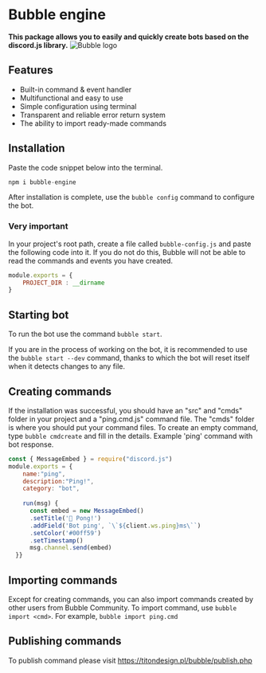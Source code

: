 
# Bubble engine
**This package allows you to easily and quickly create bots based on the discord.js library.**
![Bubble logo](https://camo.githubusercontent.com/50c0d1a1f5e5b09c34c353d2599ae5c99cffabccbd6af4ea30e547e137455d48/68747470733a2f2f692e696d6775722e636f6d2f474756666a726a2e706e67)
## Features
- Built-in command & event handler
- Multifunctional and easy to use
- Simple configuration using terminal
- Transparent and reliable error return system
- The ability to import ready-made commands

## Installation
Paste the code snippet below into the terminal.
```js
npm i bubble-engine
```
After installation is complete, use the `bubble config` command to configure the bot.

### Very important
In your project's root path, create a file called `bubble-config.js` and paste the following code into it. If you do not do this, Bubble will not be able to read the commands and events you have created.
```js
module.exports = {
    PROJECT_DIR : __dirname
}
```

## Starting bot
To run the bot use the command `bubble start`.

If you are in the process of working on the bot, it is recommended to use the `bubble start --dev` command, thanks to which the bot will reset itself when it detects changes to any file.
## Creating commands
If the installation was successful, you should have an "src" and "cmds" folder in your project and a "ping.cmd.js" command file.
The "cmds" folder is where you should put your command files. To create an empty command, type `bubble cmdcreate` and fill in the details.
Example 'ping' command with bot response.
```js
const { MessageEmbed } = require("discord.js")
module.exports = {
    name:"ping",
    description:"Ping!",
    category: "bot",
    
    run(msg) {
      const embed = new MessageEmbed()
      .setTitle('🏓 Pong!')
      .addField('Bot ping', `\`${client.ws.ping}ms\``)
      .setColor('#00ff59')
      .setTimestamp()
      msg.channel.send(embed)    
  }}
```
## Importing commands
Except for creating commands, you can also import commands created by other users from Bubble Community.
To import command, use `bubble import <cmd>`. For example, `bubble import ping.cmd` 
## Publishing commands
To publish command please visit https://titondesign.pl/bubble/publish.php
